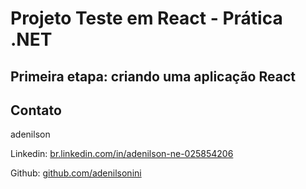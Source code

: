 # Projeto Teste em React - Prática .NET

## Primeira etapa: criando uma aplicação React

## Contato

adenilson 

Linkedin:  [br.linkedin.com/in/adenilson-ne-025854206](https://br.linkedin.com/in/adenilson-ne-025854206)

Github:  [github.com/adenilsonini](https://github.com/adenilsonini)
